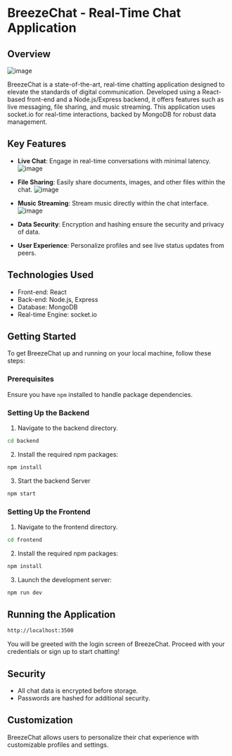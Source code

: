 # BreezeChat - Real-Time Chat Application

## Overview
![image](https://github.com/SAMi-Rn/BreezeChat/assets/108373193/5dc81f70-e6ac-4493-9403-a343b9f52e96)

BreezeChat is a state-of-the-art, real-time chatting application designed to elevate the standards of digital communication. Developed using a React-based front-end and a Node.js/Express backend, it offers features such as live messaging, file sharing, and music streaming. This application uses socket.io for real-time interactions, backed by MongoDB for robust data management.

## Key Features

- **Live Chat**: Engage in real-time conversations with minimal latency.
![image](https://github.com/SAMi-Rn/BreezeChat/assets/108373193/629d4eb1-f3b2-49a6-ae33-e2fe56a9d2fd)

- **File Sharing**: Easily share documents, images, and other files within the chat.
![image](https://github.com/SAMi-Rn/BreezeChat/assets/108373193/5d854744-41ce-4d8c-b495-11e453e5ba52)

- **Music Streaming**: Stream music directly within the chat interface.
![image](https://github.com/SAMi-Rn/BreezeChat/assets/108373193/0be50788-8c65-4048-8ad3-b06d8a7a4ab2)

- **Data Security**: Encryption and hashing ensure the security and privacy of data.
- **User Experience**: Personalize profiles and see live status updates from peers.

## Technologies Used

- Front-end: React
- Back-end: Node.js, Express
- Database: MongoDB
- Real-time Engine: socket.io

## Getting Started

To get BreezeChat up and running on your local machine, follow these steps:

### Prerequisites

Ensure you have `npm` installed to handle package dependencies.

### Setting Up the Backend

1. Navigate to the backend directory.
```sh
cd backend
```
2. Install the required npm packages:

```sh
npm install
```
3. Start the backend Server
```sh
npm start
```
### Setting Up the Frontend
1. Navigate to the frontend directory.
```sh
cd frontend
```
2. Install the required npm packages:

```sh
npm install
```
3. Launch the development server:
```sh
npm run dev
```
## Running the Application
```sh
http://localhost:3500
```
You will be greeted with the login screen of BreezeChat. Proceed with your credentials or sign up to start chatting!

## Security
- All chat data is encrypted before storage.
- Passwords are hashed for additional security.
## Customization
BreezeChat allows users to personalize their chat experience with customizable profiles and settings.

